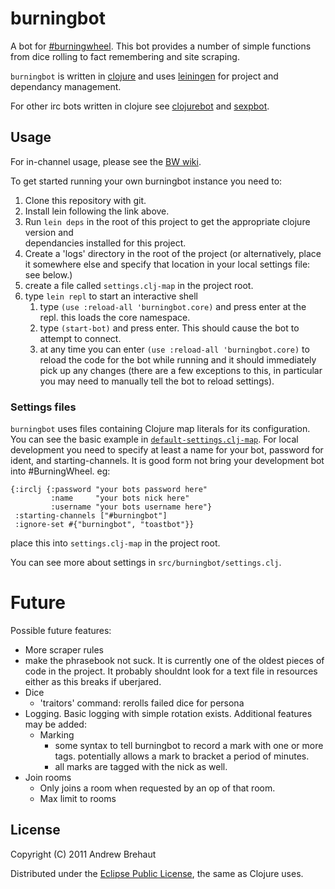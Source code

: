 # burningbot

A bot for [#burningwheel](http://burningwheel.org/wiki/index.php?title=Burning_Wheel_IRC). This bot provides a number of simple functions from dice rolling to fact remembering and site scraping. 

`burningbot` is written in [clojure](http://clojure.org/) and uses [leiningen](http://github.com/technomancy/leiningen) for project and dependancy management.

For other irc bots written in clojure see [clojurebot](https://github.com/hiredman/clojurebot) and [sexpbot](https://github.com/cognitivedissonance/sexpbot).

## Usage

For in-channel usage, please see the [BW wiki](http://burningwheel.org/wiki/index.php?title=Burning_Bot). 

To get started running your own burningbot instance you need to:

   1. Clone this repository with git. 
   2. Install lein following the link above.
   3. Run `lein deps` in the root of this project to get the appropriate clojure version and  
      dependancies installed for this project.
   4. Create a 'logs' directory in the root of the project (or alternatively, place it somewhere else 
      and specify that location in your local settings file: see below.)
   5. create a file called `settings.clj-map` in the project root. 
   6. type `lein repl` to start an interactive shell
       1. type `(use :reload-all 'burningbot.core)` and press enter at the repl. this loads the core 
          namespace.
       2. type `(start-bot)` and press enter. This should cause the bot to attempt to connect.
       3. at any time you can enter `(use :reload-all 'burningbot.core)` to reload the code for the bot
          while running and it should immediately pick up any changes (there are a few exceptions to 
          this, in particular you may need to manually tell the bot to reload settings).
       
   
### Settings files

`burningbot` uses files containing Clojure map literals for its configuration. You can see the basic example in [`default-settings.clj-map`](resources/default-settings.clj-map). For local development you need to specify at least a name for your bot, password for ident, and starting-channels. It is good form not bring your development bot into #BurningWheel. eg:

    {:irclj {:password "your bots password here"
             :name     "your bots nick here"
             :username "your bots username here"}
     :starting-channels ["#burningbot"]
     :ignore-set #{"burningbot", "toastbot"}}

place this into `settings.clj-map` in the project root.

You can see more about settings in `src/burningbot/settings.clj`.

# Future

Possible future features:

 * More scraper rules
 * make the phrasebook not suck. It is currently one of the oldest pieces of code in the project. It 
   probably shouldnt look for a text file in resources either as this breaks if uberjared.
 * Dice
   * 'traitors' command: rerolls failed dice for persona
 * Logging. Basic logging with simple rotation exists. Additional features may be added:
   * Marking
      - some syntax to tell burningbot to record a mark with one or more tags. 
        potentially allows a mark to bracket a period of minutes.
      - all marks are tagged with the nick as well.
 * Join rooms
   *  Only joins a room when requested by an op of that room.
   *  Max limit to rooms
 
## License

Copyright (C) 2011 Andrew Brehaut 

Distributed under the [Eclipse Public License](epl-v10.html), the same as Clojure uses. 

